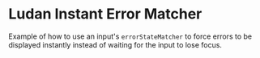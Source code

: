 # Ludan Instant Error Matcher

Example of how to use an input's `errorStateMatcher` to force errors to be displayed instantly instead of waiting for the input to lose focus.
